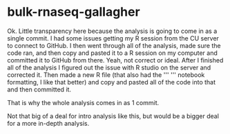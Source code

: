 # bulk-rnaseq-gallagher
Ok. Little transparency here because the analysis is going to come in as a single commit.
I had some issues getting my R session from the CU server to connect to GitHub. I then went through all of the analysis, made sure the code ran, and then copy and pasted it to a R session on my computer and committed it to GitHub from there. Yeah, not correct or ideal.
After I finished all of the analysis I figured out the issue with R studio on the server and corrected it. Then made a new R file (that also had the ''' ''' notebook formatting, I like that better) and copy and pasted all of the code into that and then committed it. 

That is why the whole analysis comes in as 1 commit.

Not that big of a deal for intro analysis like this, but would be a bigger deal for a more in-depth analysis.
